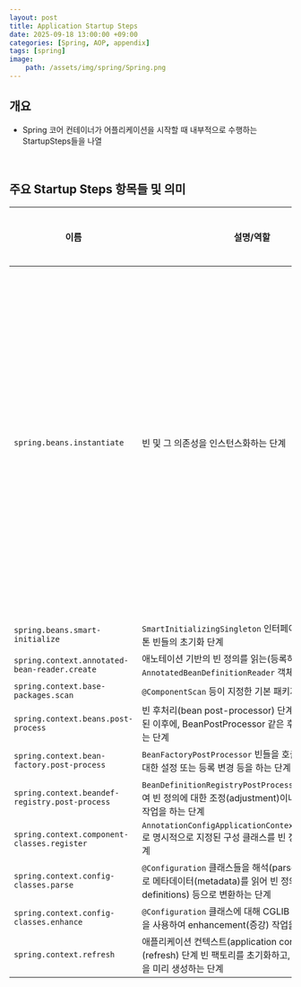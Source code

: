 ```yaml
---
layout: post
title: Application Startup Steps
date: 2025-09-18 13:00:00 +09:00
categories: [Spring, AOP, appendix]
tags: [spring]
image:
    path: /assets/img/spring/Spring.png
---
```


## 개요

- Spring 코어 컨테이너가 어플리케이션을 시작할 때 내부적으로 수행하는 StartupSteps들을 나열

<br>

## 주요 Startup Steps 항목들 및 의미

| 이름 | 설명/역할 | 부가정보 |
|-|-|-|
| `spring.beans.instantiate` | 빈 및 그 의존성을 인스턴스화하는 단계 | 어떤 빈이 생성되었는지, 어떤 타입이 필요한지 등의 정보가 포함 |
| `spring.beans.smart-initialize` | `SmartInitializingSingleton` 인터페이스를 구현한 싱글톤 빈들의 초기화 단계 | |
| `spring.context.annotated-bean-reader.create` | 애노테이션 기반의 빈 정의를 읽는(등록하는) `AnnotatedBeanDefinitionReader` 객체가 생성되는 단계 | |
| `spring.context.base-packages.scan` | `@ComponentScan` 등이 지정한 기본 패키지를 스캔하는 단계| |
| `spring.context.beans.post-process` | 빈 후처리(bean post-processor) 단계. 빈이 생성 초기화된 이후에, BeanPostProcessor 같은 후처리기가 개입하는 단계 | |
| `spring.context.bean-factory.post-process` | `BeanFactoryPostProcessor` 빈들을 호출하여 빈 팩토리에 대한 설정 또는 등록 변경 등을 하는 단계 | | 
| `spring.context.beandef-registry.post-process` | `BeanDefinitionRegistryPostProcessor` 빈들을 호출하여 빈 정의에 대한 조정(adjustment)이나 추가적인 빈 정의 작업을 하는 단계 | |
| `spring.context.component-classes.register` | `AnnotationConfigApplicationContext#register(...)` 로 명시적으로 지정된 구성 클래스를 빈 정의로 등록하는 단계 | |
| `spring.context.config-classes.parse` | `@Configuration` 클래스들을 해석(parse)하고, 내부적으로 메타데이터(metadata)를 읽어 빈 정의(bean definitions) 등으로 변환하는 단계 | |
| `spring.context.config-classes.enhance` | `@Configuration` 클래스에 대해 CGLIB 프록시(proxy) 등을 사용하여 enhancement(증강) 작업을 하는 단계 | |
| `spring.context.refresh` | 애플리케이션 컨텍스트(application context)의 새로고침(refresh) 단계 빈 팩토리를 초기화하고, 모든 싱글톤 빈들을 미리 생성하는 단계 | |


